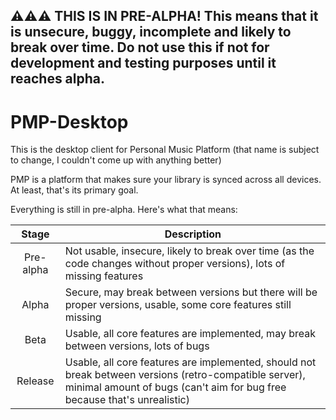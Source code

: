 ## ⚠️⚠️⚠️ THIS IS IN PRE-ALPHA! This means that it is unsecure, buggy, incomplete and likely to break over time. Do not use this if not for development and testing purposes until it reaches alpha.

# PMP-Desktop
This is the desktop client for Personal Music Platform (that name is subject to change, I couldn't come up with anything better)

PMP is a platform that makes sure your library is synced across all devices. At least, that's its primary goal.

Everything is still in pre-alpha. Here's what that means:

|   Stage   | Description                                                                                                                                                                        |
|:---------:|------------------------------------------------------------------------------------------------------------------------------------------------------------------------------------|
| Pre-alpha | Not usable, insecure, likely to break over time (as the code changes without proper versions), lots of missing features                                                            |
|   Alpha   | Secure, may break between versions but there will be proper versions, usable, some core features still missing                                                                     |
|   Beta    | Usable, all core features are implemented, may break between versions, lots of bugs                                                                                                |
|  Release  | Usable, all core features are implemented, should not break between versions (retro-compatible server), minimal amount of bugs (can't aim for bug free because that's unrealistic) |